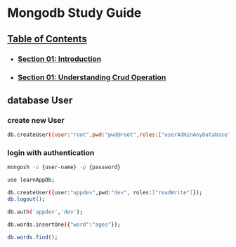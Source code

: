 # Mongodb Study Guide

## [Table of Contents](#table-of-contents)

- ### [Section 01: Introduction](https://github.com/theisaachome/mongo-study-notes/blob/main/section-01.md)

- ### [Section 01: Understanding Crud Operation](https://github.com/theisaachome/mongo-study-notes/blob/main/section-02.md)


## database User

### create new User 
```sh
db.createUser({user:"root",pwd:"pwd@root",roles:["userAdminAnyDatabase"]});
```

### login with authentication 

```sh
mongosh -u {user-name} -p {password}
```

```sh
use learnAppDb;

db.createUser({user:"appdev",pwd:"dev", roles:["readWrite"]});
db.logout();

db.auth('appdev','dev');

db.words.insertOne({"word":"ages"});

db.words.find();

```
